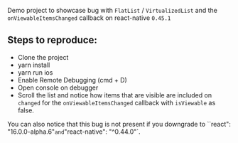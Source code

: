 Demo project to showcase bug with `FlatList` / `VirtualizedList` and the `onViewableItemsChanged` callback on react-native `0.45.1`

## Steps to reproduce:
* Clone the project
* yarn install
* yarn run ios
* Enable Remote Debugging (cmd + D)
* Open console on debugger 
* Scroll the list and notice how items that are visible are included on `changed` for the `onViewableItemsChanged` callback with `isViewable` as false.

You can also notice that this bug is not present if you downgrade to ``react": "16.0.0-alpha.6"` and `"react-native": "^0.44.0"`.
